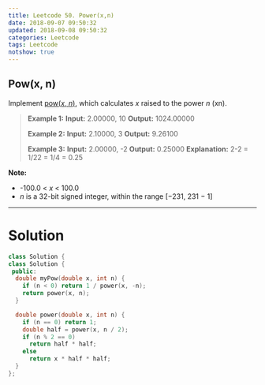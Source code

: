 ```yaml
---
title: Leetcode 50. Power(x,n)
date: 2018-09-07 09:50:32
updated: 2018-09-08 09:50:32
categories: Leetcode
tags: Leetcode
notshow: true
---
```


## Pow(x, n)
Implement  [pow(_x_,  _n_)](http://www.cplusplus.com/reference/valarray/pow/), which calculates _x_  raised to the power  _n_  (xn).

> **Example 1:**
> **Input:** 2.00000, 10
> **Output:** 1024.00000
> 
> **Example 2:**
> **Input:** 2.10000, 3
> **Output:** 9.26100
>
> **Example 3:**
> **Input:** 2.00000, -2
> **Output:** 0.25000
> **Explanation:** 2-2 = 1/22 = 1/4 = 0.25

**Note:**
- -100.0 <  _x_  < 100.0
- _n_  is a 32-bit signed integer, within the range [−231, 231 − 1]

<!--more-->
****

# Solution

```c++
class Solution {
class Solution {
 public:
  double myPow(double x, int n) {
    if (n < 0) return 1 / power(x, -n);
    return power(x, n);
  }

  double power(double x, int n) {
    if (n == 0) return 1;
    double half = power(x, n / 2);
    if (n % 2 == 0)
      return half * half;
    else
      return x * half * half;
  }
};
```